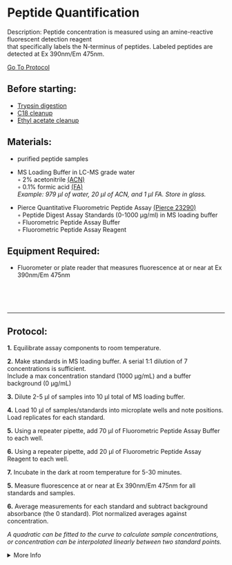 Peptide Quantification
================================================================================
Description: Peptide concentration is measured using an amine-reactive fluorescent detection reagent<br/>
that specifically labels the N-terminus of peptides. Labeled peptides are detected at Ex 390nm/Em 475nm.

[Go To Protocol](#protocol)

Before starting:
--------------------------------------------------------------------------------
* [Trypsin digestion](./On-Bead-Digestion)
* [C18 cleanup](./C18-Column-Cleanup)
* [Ethyl acetate cleanup](./Ethyl-Acetate-Cleanup.md)

Materials:
--------------------------------------------------------------------------------
  * purified peptide samples
  * MS Loading Buffer in LC-MS grade water  
    ◦ 2% acetonitrile [(ACN)](https://www.fishersci.com/shop/products/pierce-acetonitrile-acn-lc-ms-grade-3/PI85188)  
    ◦ 0.1% formic acid [(FA)](https://www.fishersci.ca/shop/products/formic-acid-optima-lc-ms-grade-fisher-chemical-5/p-3795381)  
  _Example: 979 µl of water, 20 µl of ACN, and 1 µl FA. Store in glass._
  
  * Pierce Quantitative Fluorometric Peptide Assay [(Pierce 23290)](https://www.fishersci.com/shop/products/thermo-scientific-pierce-quantitative-fluorometric-peptide-assay-kit-1/PI23290)  
    ◦ Peptide Digest Assay Standards (0-1000 µg/ml) in MS loading buffer  
    ◦ Fluorometric Peptide Assay Buffer  
    ◦ Fluorometric Peptide Assay Reagent  
  
  
Equipment Required:
--------------------------------------------------------------------------------
  
  * Fluorometer or plate reader that measures fluorescence at or near at Ex 390nm/Em 475nm

<br/><br/><br/>

<!-- Use <br/> to fill in first page -->

___
Protocol:
--------------------------------------------------------------------------------

**1.** Equilibrate assay components to room temperature.

**2.** Make standards in MS loading buffer. A serial 1:1 dilution of 7 concentrations is sufficient.<br/>
Include a max concentration standard (1000 µg/mL) and a buffer background (0 µg/mL) 
  
**3.** Dilute 2-5 µl of samples into 10 µl total of MS loading buffer.

**4.** Load 10 µl of samples/standards into microplate wells and note positions.<br/>
Load replicates for each standard.

**5.** Using a repeater pipette, add 70 µl of Fluorometric Peptide Assay Buffer to each well.

**6.** Using a repeater pipette, add 20 µl of Fluorometric Peptide Assay Reagent to each well.

**7.** Incubate in the dark at room temperature for 5-30 minutes.

**5.** Measure fluorescence at or near at Ex 390nm/Em 475nm for all standards and samples.

**6.** Average measurements for each standard and subtract background absorbance (the 0 standard). Plot normalized averages against concentration.

  *A quadratic can be fitted to the curve to calculate sample concentrations, or concentration can be interpolated linearly between two standard points.* 

<!-- The text below creates dropdown lists for links to next steps or hyperlinks -->

<details>
  <summary>More Info</summary>
  
  <a href="https://assets.fishersci.com/TFS-Assets/LSG/manuals/23290_quantpeptide_fluor_UG.pdf">
Pierce Quantitative Fluorometric Peptide Assay</a>  

</details>
